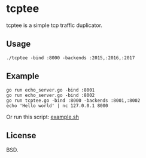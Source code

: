 tcptee
======

tcptee is a simple tcp traffic duplicator.

Usage
-----

    ./tcptee -bind :8000 -backends :2015,:2016,:2017

Example
-------

    go run echo_server.go -bind :8001
    go run echo_server.go -bind :8002
    go run tcptee.go -bind :8000 -backends :8001,:8002
    echo 'Hello world' | nc 127.0.0.1 8000

Or run this script: [example.sh](./example.sh)

License
-------

BSD.
